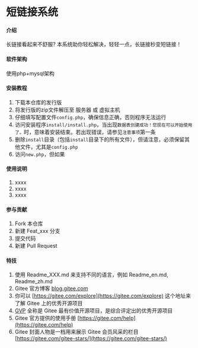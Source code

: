 # 短链接系统

#### 介绍
长链接看起来不舒服? 本系统助你轻松解决，轻轻一点，长链接秒变短链接！

#### 软件架构
使用php+mysql架构


#### 安装教程
1.  下载本仓库的发行版
2.  将发行版的zip文件解压至 服务器 或 虚拟主机
3.  仔细填写配置文件`config.php`，确保信息正确，否则程序无法运行
4.  访问安装程序`install/install.php`，当出现`数据表创建成功！您现在可以开始使用了。`时，意味着安装结束。若出现错误，请参见`注意事项`第一条
5.  删除`install`目录（包括`install`目录下的所有文件），但请注意，必须保留其他文件，尤其是`config.php`
6.  访问`new.php`，但如果

#### 使用说明

1.  xxxx
2.  xxxx
3.  xxxx

#### 参与贡献

1.  Fork 本仓库
2.  新建 Feat_xxx 分支
3.  提交代码
4.  新建 Pull Request


#### 特技

1.  使用 Readme\_XXX.md 来支持不同的语言，例如 Readme\_en.md, Readme\_zh.md
2.  Gitee 官方博客 [blog.gitee.com](https://blog.gitee.com)
3.  你可以 [https://gitee.com/explore](https://gitee.com/explore) 这个地址来了解 Gitee 上的优秀开源项目
4.  [GVP](https://gitee.com/gvp) 全称是 Gitee 最有价值开源项目，是综合评定出的优秀开源项目
5.  Gitee 官方提供的使用手册 [https://gitee.com/help](https://gitee.com/help)
6.  Gitee 封面人物是一档用来展示 Gitee 会员风采的栏目 [https://gitee.com/gitee-stars/](https://gitee.com/gitee-stars/)
